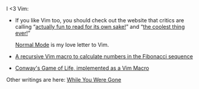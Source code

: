 I <3 Vim:

- If you like Vim too, you should check out the website that critics are calling &ldquo;[actually fun to read for its own sake!](https://www.reddit.com/r/vim/comments/134m0qw/normal_mode_a_new_vim_website_articles_tips/jj3q13b/)&rdquo; and &ldquo;[the coolest thing ever!](https://mastodon.social/@joeklemmer/110502643372729936)&rdquo;

  [Normal Mode](https://normalmo.de/) is my love letter to Vim.
- [A recursive Vim macro to calculate numbers in the Fibonacci sequence](https://normalmo.de/posts/recursive-macro/)
- [Conway's Game of Life, implemented as a Vim Macro](https://normalmo.de/vimlife/)

Other writings are here: [While You Were Gone](https://whileyouweregone.co.uk/)

<!--
**sedm0784/sedm0784** is a ✨ _special_ ✨ repository because its `README.md` (this file) appears on your GitHub profile.

Here are some ideas to get you started:

- 🔭 I’m currently working on ...
- 🌱 I’m currently learning ...
- 👯 I’m looking to collaborate on ...
- 🤔 I’m looking for help with ...
- 💬 Ask me about ...
- 📫 How to reach me: ...
- 😄 Pronouns: ...
- ⚡ Fun fact: ...
-->
